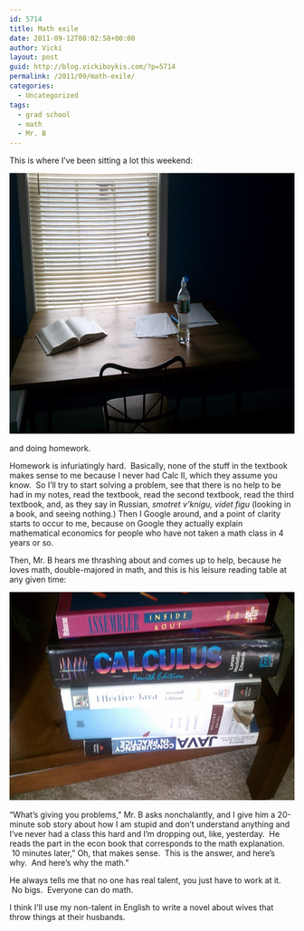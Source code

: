 ```yaml
---
id: 5714
title: Math exile
date: 2011-09-12T08:02:58+00:00
author: Vicki
layout: post
guid: http://blog.vickiboykis.com/?p=5714
permalink: /2011/09/math-exile/
categories:
  - Uncategorized
tags:
  - grad school
  - math
  - Mr. B
---
```

This is where I&#8217;ve been sitting a lot this weekend:

<p style="text-align: center;">
  <a href="https://raw.githubusercontent.com/veekaybee/wlb/gh-pages/assets/images/2011/09/IMAG0952.jpg"><img class="aligncenter size-full wp-image-5715" title="IMAG0952" src="https://raw.githubusercontent.com/veekaybee/wlb/gh-pages/assets/images/2011/09/IMAG0952.jpg" alt="" width="768" height="461" /></a>
</p>

<p style="text-align: left;">
  and doing homework.
</p>

<p style="text-align: left;">
  Homework is infuriatingly hard.  Basically, none of the stuff in the textbook makes sense to me because I never had Calc II, which they assume you know.  So I&#8217;ll try to start solving a problem, see that there is no help to be had in my notes, read the textbook, read the second textbook, read the third textbook, and, as they say in Russian, <em>smotret v&#8217;knigu, videt figu</em> (looking in a book, and seeing nothing.) Then I Google around, and a point of clarity starts to occur to me, because on Google they actually explain mathematical economics for people who have not taken a math class in 4 years or so.
</p>

<p style="text-align: left;">
  Then, Mr. B hears me thrashing about and comes up to help, because he loves math, double-majored in math, and this is his leisure reading table at any given time:
</p>

<p style="text-align: center;">
  <a href="https://raw.githubusercontent.com/veekaybee/wlb/gh-pages/assets/images/2011/09/IMAG0888.jpg"><img class="aligncenter size-full wp-image-5716" title="IMAG0888" src="https://raw.githubusercontent.com/veekaybee/wlb/gh-pages/assets/images/2011/09/IMAG0888.jpg" alt="" width="614" height="368" /></a>
</p>

<p style="text-align: left;">
  &#8220;What&#8217;s giving you problems,&#8221; Mr. B asks nonchalantly, and I give him a 20-minute sob story about how I am stupid and don&#8217;t understand anything and I&#8217;ve never had a class this hard and I&#8217;m dropping out, like, yesterday.  He reads the part in the econ book that corresponds to the math explanation.  10 minutes later,&#8221; Oh, that makes sense.  This is the answer, and here&#8217;s why.  And here&#8217;s why the math.&#8221;
</p>

<p style="text-align: left;">
  He always tells me that no one has real talent, you just have to work at it.  No bigs.  Everyone can do math.
</p>

<p style="text-align: left;">
  I think I&#8217;ll use my non-talent in English to write a novel about wives that throw things at their husbands.
</p>